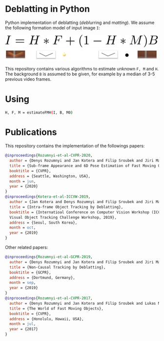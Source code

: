 # Deblatting in Python
Python implementation of deblatting (*debl*urring and m*atting*). We assume the following formation model of input image `I`:

<img src="imgs/fmo_model.png" width="500">

<img src="imgs/fmo_formation_ex.png" width="500">

This repository contains various algorithms to estimate unknown `F, M` and `H`. The background `B` is assumed to be given, for example by a median of 3-5 previous video frames.

# Using

```bash
H, F, M = estimateFMH(I, B, M0)
```

# Publications
This repository contains the implementation of the followings papers:

```bibtex
@inproceedings{Rozumnyi-et-al-CVPR-2020,
  author = {Denys Rozumnyi and Jan Kotera and Filip Sroubek and Jiri Matas},
  title = {Sub-frame Appearance and 6D Pose Estimation of Fast Moving Objects},
  booktitle = {CVPR},
  address = {Seattle, Washington, USA},
  month = jun,
  year = {2020}
}
@inproceedings{Kotera-et-al-ICCVW-2019,
  author = {Jan Kotera and Denys Rozumnyi and Filip Sroubek and Jiri Matas},
  title = {Intra-frame Object Tracking by Deblatting},
  booktitle = {Internatioal Conference on Computer Vision Workshop (ICCVW), 
  Visual Object Tracking Challenge Workshop, 2019},
  address = {Seoul, South Korea},
  month = oct,
  year = {2019}
}
```
Other related papers:
```bibtex
@inproceedings{Rozumnyi-et-al-GCPR-2019,
  author = {Denys Rozumnyi and Jan Kotera and Filip Sroubek and Jiri Matas},
  title = {Non-Causal Tracking by Deblatting},
  booktitle = {GCPR},
  address = {Dortmund, Germany},
  month = sep,
  year = {2019}
}
@inproceedings{Rozumnyi-et-al-CVPR-2017,
  author = {Denys Rozumnyi and Jan Kotera and Filip Sroubek and Lukas Novotny and Jiri Matas},
  title = {The World of Fast Moving Objects},
  booktitle = {CVPR},
  address = {Honolulu, Hawaii, USA},
  month = jul,
  year = {2017}
}
```
